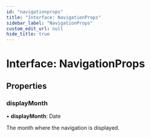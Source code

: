 ```yaml
---
id: "navigationprops"
title: "Interface: NavigationProps"
sidebar_label: "NavigationProps"
custom_edit_url: null
hide_title: true
---
```


# Interface: NavigationProps

## Properties

### displayMonth

• **displayMonth**: Date

The month where the navigation is displayed.
